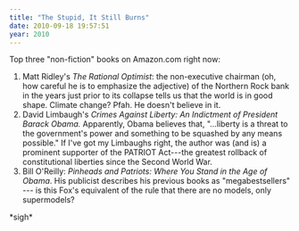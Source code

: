 ```yaml
---
title: "The Stupid, It Still Burns"
date: 2010-09-18 19:57:51
year: 2010
---
```

Top three "non-fiction" books on Amazon.com right now:
<ol>
	<li>Matt Ridley's <em>The Rational Optimist</em>: the non-executive chairman (oh, how careful he is to emphasize the adjective) of the Northern Rock bank in the years just prior to its collapse tells us that the world is in good shape. Climate change? Pfah. He doesn't believe in it.</li>
	<li>David Limbaugh's <em>Crimes Against Liberty: An Indictment of President Barack Obama.</em> Apparently, Obama believes that, "...liberty is a threat to the government's power and something to be squashed by any means possible." If I've got my Limbaughs right, the author was (and is) a prominent supporter of the PATRIOT Act---the greatest rollback of constitutional liberties since the Second World War.</li>
	<li>Bill O'Reilly: <em>Pinheads and Patriots: Where You Stand in the Age of Obama</em>. His publicist describes his previous books as "megabestsellers" --- is this Fox's equivalent of the rule that there are no models, only supermodels?</li>
</ol>
*sigh*
